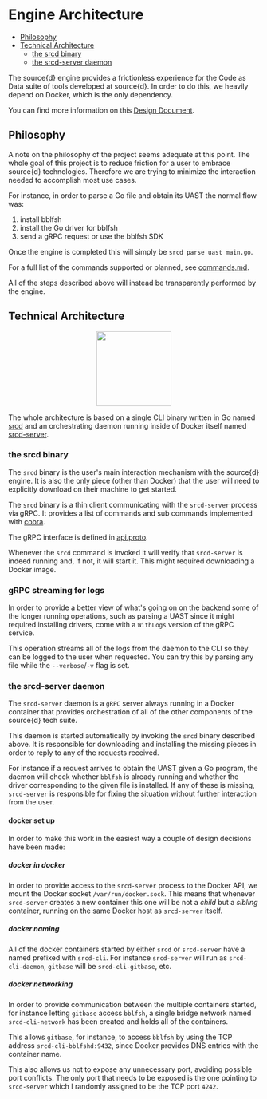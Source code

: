 #  Engine Architecture

- [Philosophy](#philosophy)
- [Technical Architecture](#technical-architecture)
    - [the srcd binary](#the-srcd-binary)
    - [the srcd-server daemon](#the-srcd-server-daemon)

The source{d} engine provides a frictionless experience
for the Code as Data suite of tools developed at source{d}.
In order to do this, we heavily depend on Docker, which is
the only dependency.

You can find more information on this [Design Document](https://docs.google.com/document/d/1Fw-qE8mC3lZUP5hoH1Jo5bYcGV0Z018uAq7er3oAMLw/edit?pli=1#).

## Philosophy

A note on the philosophy of the project seems adequate at
this point. The whole goal of this project is to reduce
friction for a user to embrace source{d} technologies.
Therefore we are trying to minimize the interaction needed
to accomplish most use cases.

For instance, in order to parse a Go file and obtain its
UAST the normal flow was:

1. install bblfsh
2. install the Go driver for bblfsh
3. send a gRPC request or use the bblfsh SDK

Once the engine is completed this will simply be
`srcd parse uast main.go`.

For a full list of the commands supported or planned, see [commands.md](commands.md).

All of the steps described above will instead be transparently
performed by the engine.

## Technical Architecture

<p align="center"><img src="architecture.png" height="150" /></p>

The whole architecture is based on a single CLI binary
written in Go named [srcd](../cmd/srcd/main.go) and an orchestrating
daemon running inside of Docker itself named
[srcd-server](../cmd/srcd-server/main.go).

### the srcd binary

The `srcd` binary is the user's main interaction mechanism
with the source{d} engine. It is also the only piece (other
than Docker) that the user will need to explicitly download
on their machine to get started.

The `srcd` binary is a thin client communicating with the
`srcd-server` process via gRPC. It provides a list of commands
and sub commands implemented with [cobra](https://github.com/spf13/cobra).

The gRPC interface is defined in [api.proto](../api/api.proto).

Whenever the `srcd` command is invoked it will verify that
`srcd-server` is indeed running and, if not, it will start it.
This might required downloading a Docker image.

### gRPC streaming for logs

In order to provide a better view of what's going on on the backend
some of the longer running operations, such as parsing a UAST since
it might required installing drivers, come with a `WithLogs` version
of the gRPC service.

This operation streams all of the logs from the daemon to the CLI so
they can be logged to the user when requested. You can try this by
parsing any file while the `--verbose`/`-v` flag is set.

### the srcd-server daemon

The `srcd-server` daemon is a `gRPC` server always running in
a Docker container that provides orchestration of all of the
other components of the source{d} tech suite.

This daemon is started automatically by invoking the `srcd`
binary described above. It is responsible for downloading and
installing the missing pieces in order to reply to any of the
requests received.

For instance if a request arrives to obtain the UAST given a
Go program, the daemon will check whether `bblfsh` is already
running and whether the driver corresponding to the given file
is installed.
If any of these is missing, `srcd-server` is responsible for
fixing the situation without further interaction from the user.

#### docker set up

In order to make this work in the easiest way a couple of design
decisions have been made:

##### docker in docker

In order to provide access to the `srcd-server` process to the Docker
API, we mount the Docker socket `/var/run/docker.sock`. This means
that whenever `srcd-server` creates a new container this one will be
not a *child* but a *sibling* container, running on the same Docker
host as `srcd-server` itself.

##### docker naming

All of the docker containers started by either `srcd` or `srcd-server`
have a named prefixed with `srcd-cli`. For instance `srcd-server` will
run as `srcd-cli-daemon`, `gitbase` will be `srcd-cli-gitbase`, etc.

##### docker networking

In order to provide communication between the multiple containers started,
for instance letting `gitbase` access `bblfsh`, a single bridge network
named `srcd-cli-network` has been created and holds all of the containers.

This allows `gitbase`, for instance, to access `bblfsh` by using the TCP
address `srcd-cli-bblfshd:9432`, since Docker provides DNS entries with
the container name.

This also allows us not to expose any unnecessary port, avoiding possible
port conflicts. The only port that needs to be exposed is the one pointing
to `srcd-server` which I randomly assigned to be the TCP port `4242`.
